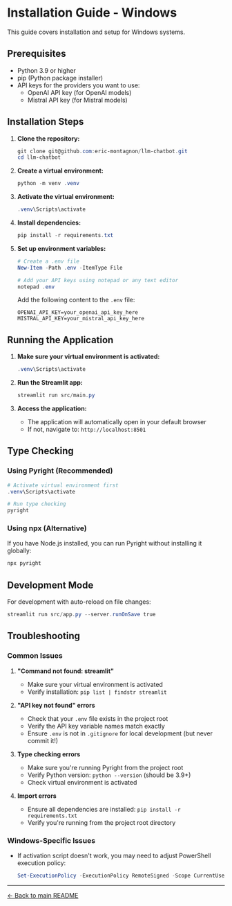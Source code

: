 # Installation Guide - Windows

This guide covers installation and setup for Windows systems.

## Prerequisites

- Python 3.9 or higher
- pip (Python package installer)
- API keys for the providers you want to use:
  - OpenAI API key (for OpenAI models)
  - Mistral API key (for Mistral models)

## Installation Steps

1. **Clone the repository:**

   ```powershell
   git clone git@github.com:eric-montagnon/llm-chatbot.git
   cd llm-chatbot
   ```

2. **Create a virtual environment:**

   ```powershell
   python -m venv .venv
   ```

3. **Activate the virtual environment:**

   ```powershell
   .venv\Scripts\activate
   ```

4. **Install dependencies:**

   ```powershell
   pip install -r requirements.txt
   ```

5. **Set up environment variables:**

   ```powershell
   # Create a .env file
   New-Item -Path .env -ItemType File

   # Add your API keys using notepad or any text editor
   notepad .env
   ```

   Add the following content to the `.env` file:

   ```
   OPENAI_API_KEY=your_openai_api_key_here
   MISTRAL_API_KEY=your_mistral_api_key_here
   ```

## Running the Application

1. **Make sure your virtual environment is activated:**

   ```powershell
   .venv\Scripts\activate
   ```

2. **Run the Streamlit app:**

   ```powershell
   streamlit run src/main.py
   ```

3. **Access the application:**
   - The application will automatically open in your default browser
   - If not, navigate to: `http://localhost:8501`

## Type Checking

### Using Pyright (Recommended)

```powershell
# Activate virtual environment first
.venv\Scripts\activate

# Run type checking
pyright
```

### Using npx (Alternative)

If you have Node.js installed, you can run Pyright without installing it globally:

```powershell
npx pyright
```

## Development Mode

For development with auto-reload on file changes:

```powershell
streamlit run src/app.py --server.runOnSave true
```

## Troubleshooting

### Common Issues

1. **"Command not found: streamlit"**

   - Make sure your virtual environment is activated
   - Verify installation: `pip list | findstr streamlit`

2. **"API key not found" errors**

   - Check that your `.env` file exists in the project root
   - Verify the API key variable names match exactly
   - Ensure `.env` is not in `.gitignore` for local development (but never commit it!)

3. **Type checking errors**

   - Make sure you're running Pyright from the project root
   - Verify Python version: `python --version` (should be 3.9+)
   - Check virtual environment is activated

4. **Import errors**
   - Ensure all dependencies are installed: `pip install -r requirements.txt`
   - Verify you're running from the project root directory

### Windows-Specific Issues

- If activation script doesn't work, you may need to adjust PowerShell execution policy:
  ```powershell
  Set-ExecutionPolicy -ExecutionPolicy RemoteSigned -Scope CurrentUser
  ```

---

[← Back to main README](README.md)
